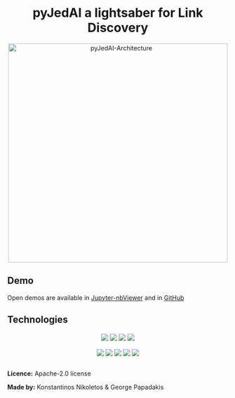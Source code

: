 
<div align="center">
  <h1 size="10">pyJedAI a lightsaber for Link Discovery</h1>
</div>

<div align="center">
<img align="center" src="https://github.com/Nikoletos-K/pyJedAI/blob/main/documentation/pyJedAIarchitecture.png?raw=true" alt="pyJedAI-Architecture" width="500"/>
</div>

## Demo

Open demos are available in [Jupyter-nbViewer](https://nbviewer.org/github/Nikoletos-K/pyJedAI/blob/main/CleanCleanER-AbtBuy.ipynb) and in [GitHub](https://github.com/Nikoletos-K/pyJedAI/blob/main/CleanCleanER-AbtBuy.ipynb)


## Technologies
<div align="center">
<img align="center" src="https://img.shields.io/badge/PyTorch%20-%23EE4C2C.svg?&style=for-the-badge&logo=PyTorch&logoColor=white"/> 
<img align="center" src="https://img.shields.io/badge/pandas%20-%23150458.svg?&style=for-the-badge&logo=pandas&logoColor=white"/> 
<img align="center" src="https://img.shields.io/badge/numpy%20-%23013243.svg?&style=for-the-badge&logo=numpy&logoColor=white"/> 
<img align="center" src="https://img.shields.io/badge/python%20-%2314354C.svg?&style=for-the-badge&logo=python&logoColor=white"/> <br><br>
<img align="center" src="https://img.shields.io/badge/Jupyter%20-%23F37626.svg?&style=for-the-badge&logo=Jupyter&logoColor=white"/> 
<img align="center" src="https://img.shields.io/badge/HuggingFace%20-%23F37626.svg?&style=for-the-badge&logo=HuggingFace&logoColor=white"/> 
<img align="center" src="https://img.shields.io/badge/Anaconda-%2344A833.svg?style=for-the-badge&logo=anaconda&logoColor=white"/> 
<img align="center" src="(https://img.shields.io/badge/Plotly-%233F4F75.svg?style=for-the-badge&logo=plotly&logoColor=white"/> 
<img align="center" src="https://img.shields.io/badge/SciPy-%230C55A5.svg?style=for-the-badge&logo=scipy&logoColor=%white"/> 
</div>

<br>

__Licence:__ Apache-2.0 license

__Made by:__ Konstantinos Nikoletos & George Papadakis
